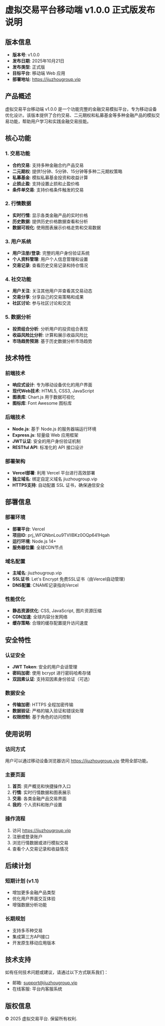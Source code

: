 # 虚拟交易平台移动端 v1.0.0 正式版发布说明

## 版本信息

- **版本号**: v1.0.0
- **发布日期**: 2025年10月21日
- **发布类型**: 正式版
- **目标平台**: 移动端 Web 应用
- **部署地址**: https://jiuzhougroup.vip

## 产品概述

虚拟交易平台移动端 v1.0.0 是一个功能完整的金融交易模拟平台，专为移动设备优化设计。该版本提供了合约交易、二元期权和私募基金等多种金融产品的模拟交易功能，帮助用户学习和实践金融交易技能。

## 核心功能

### 1. 交易功能
- **合约交易**: 支持多种金融合约产品交易
- **二元期权**: 提供1分钟、5分钟、15分钟等多种二元期权策略
- **私募基金**: 模拟私募基金投资和收益计算
- **止损止盈**: 支持设置止损和止盈价格
- **条件单交易**: 支持价格条件触发的交易

### 2. 行情数据
- **实时行情**: 显示各类金融产品的实时价格
- **历史数据**: 提供历史价格数据查看和分析
- **数据可视化**: 使用图表展示价格走势和交易数据

### 3. 用户系统
- **用户注册/登录**: 完整的用户身份验证系统
- **个人资料管理**: 用户个人信息管理和设置
- **交易记录**: 查看历史交易记录和持仓情况

### 4. 社交功能
- **用户关注**: 关注其他用户并查看其交易动态
- **交易分享**: 分享自己的交易策略和成果
- **社区讨论**: 参与社区讨论和交流

### 5. 数据分析
- **投资组合分析**: 分析用户的投资组合表现
- **收益风险比分析**: 计算和展示收益风险比
- **市场趋势预测**: 基于历史数据分析市场趋势

## 技术特性

### 前端技术
- **响应式设计**: 专为移动设备优化的用户界面
- **现代Web技术**: HTML5, CSS3, JavaScript
- **图表库**: Chart.js 用于数据可视化
- **图标库**: Font Awesome 图标库

### 后端技术
- **Node.js**: 基于 Node.js 的服务器端运行环境
- **Express.js**: 轻量级 Web 应用框架
- **JWT认证**: 安全的用户身份验证机制
- **RESTful API**: 标准化的 API 接口设计

### 部署架构
- **Vercel部署**: 利用 Vercel 平台进行高效部署
- **独立域名**: 绑定自定义域名 jiuzhougroup.vip
- **HTTPS支持**: 自动配置 SSL 证书，确保通信安全

## 部署信息

### 部署环境
- **部署平台**: Vercel
- **项目ID**: prj_WFQNbnLou9TVlIBKz0OQp641Hqah
- **运行环境**: Node.js 14+
- **服务器位置**: 全球CDN节点

### 域名配置
- **主域名**: jiuzhougroup.vip
- **SSL证书**: Let's Encrypt 免费SSL证书（由Vercel自动管理）
- **DNS配置**: CNAME记录指向Vercel

### 性能优化
- **静态资源优化**: CSS, JavaScript, 图片资源压缩
- **CDN加速**: 全球内容分发网络
- **缓存策略**: 合理的缓存配置提升访问速度

## 安全特性

### 认证安全
- **JWT Token**: 安全的用户会话管理
- **密码加密**: 使用 bcrypt 进行密码哈希存储
- **双因素认证**: 支持双因素身份验证（可选）

### 数据安全
- **传输加密**: HTTPS 全程加密传输
- **数据验证**: 严格的输入验证和错误处理
- **权限控制**: 基于角色的访问控制

## 使用说明

### 访问方式
用户可以通过移动设备浏览器访问 https://jiuzhougroup.vip 使用全部功能。

### 主要页面
1. **首页**: 资产概览和快捷操作入口
2. **行情**: 实时行情数据和图表展示
3. **交易**: 各类金融产品交易界面
4. **我的**: 个人资料和账户设置

### 操作流程
1. 访问 https://jiuzhougroup.vip
2. 注册或登录账户
3. 浏览行情数据或进行模拟交易
4. 查看个人交易记录和收益情况

## 后续计划

### 短期计划 (v1.1)
- 增加更多金融产品类型
- 优化用户界面交互体验
- 增强数据分析功能

### 长期规划
- 支持多币种交易
- 集成第三方API接口
- 开发原生移动应用版本

## 技术支持

如有任何技术问题或建议，请通过以下方式联系我们：
- 邮箱: support@jiuzhougroup.vip
- 在线客服: 平台内客服系统

## 版权信息

© 2025 虚拟交易平台. 保留所有权利.